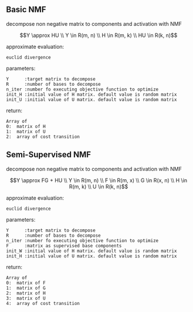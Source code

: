 ## Basic NMF
decompose non negative matrix to components and activation with NMF

```math
Y \approx HU \\
Y \in R(m, n) \\
H \in R(m, k) \\
HU \in R(k, n)
```

approximate evaluation:
    
    euclid divergence

parameters:

    Y      :target matrix to decompose
    R      :number of bases to decompose
    n_iter :number fo executing objective function to optimize
    init_H :initial value of H matrix. default value is random matrix
    init_U :initial value of U matrix. default value is random matrix

return:

    Array of
    0:  matrix of H
    1:  matrix of U
    2:  array of cost transition
  
## Semi-Supervised NMF
decompose non negative matrix to components and activation with NMF

```math
Y \approx FG + HU \\
Y \in R(m, n) \\
F \in R(m, x) \\
G \in R(x, n) \\
H \in R(m, k) \\
U \in R(k, n)
```

approximate evaluation:
    
    euclid divergence

parameters:

    Y      :target matrix to decompose
    R      :number of bases to decompose
    n_iter :number fo executing objective function to optimize
    F      :matrix as supervised base components
    init_W :initial value of H matrix. default value is random matrix
    init_H :initial value of U matrix. default value is random matrix

return:

    Array of
    0:  matrix of F
    1:  matrix of G
    2:  matrix of H
    3:  matrix of U
    4:  array of cost transition
